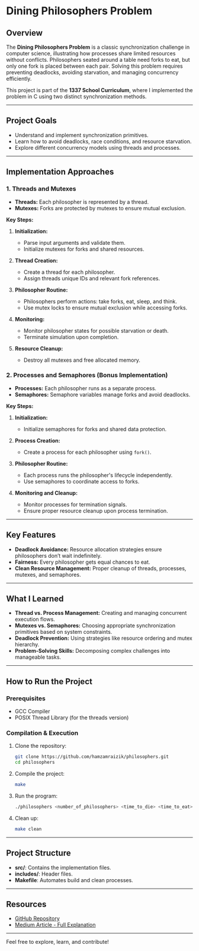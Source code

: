 # Dining Philosophers Problem

## Overview
The **Dining Philosophers Problem** is a classic synchronization challenge in computer science, illustrating how processes share limited resources without conflicts. Philosophers seated around a table need forks to eat, but only one fork is placed between each pair. Solving this problem requires preventing deadlocks, avoiding starvation, and managing concurrency efficiently.

This project is part of the **1337 School Curriculum**, where I implemented the problem in C using two distinct synchronization methods.

---

## Project Goals
- Understand and implement synchronization primitives.
- Learn how to avoid deadlocks, race conditions, and resource starvation.
- Explore different concurrency models using threads and processes.

---

## Implementation Approaches

### 1. Threads and Mutexes
- **Threads:** Each philosopher is represented by a thread.
- **Mutexes:** Forks are protected by mutexes to ensure mutual exclusion.

**Key Steps:**
1. **Initialization:**
   - Parse input arguments and validate them.
   - Initialize mutexes for forks and shared resources.

2. **Thread Creation:**
   - Create a thread for each philosopher.
   - Assign threads unique IDs and relevant fork references.

3. **Philosopher Routine:**
   - Philosophers perform actions: take forks, eat, sleep, and think.
   - Use mutex locks to ensure mutual exclusion while accessing forks.

4. **Monitoring:**
   - Monitor philosopher states for possible starvation or death.
   - Terminate simulation upon completion.

5. **Resource Cleanup:**
   - Destroy all mutexes and free allocated memory.

### 2. Processes and Semaphores (Bonus Implementation)
- **Processes:** Each philosopher runs as a separate process.
- **Semaphores:** Semaphore variables manage forks and avoid deadlocks.

**Key Steps:**
1. **Initialization:**
   - Initialize semaphores for forks and shared data protection.

2. **Process Creation:**
   - Create a process for each philosopher using `fork()`.

3. **Philosopher Routine:**
   - Each process runs the philosopher's lifecycle independently.
   - Use semaphores to coordinate access to forks.

4. **Monitoring and Cleanup:**
   - Monitor processes for termination signals.
   - Ensure proper resource cleanup upon process termination.

---

## Key Features
- **Deadlock Avoidance:** Resource allocation strategies ensure philosophers don’t wait indefinitely.
- **Fairness:** Every philosopher gets equal chances to eat.
- **Clean Resource Management:** Proper cleanup of threads, processes, mutexes, and semaphores.

---

## What I Learned
- **Thread vs. Process Management:** Creating and managing concurrent execution flows.
- **Mutexes vs. Semaphores:** Choosing appropriate synchronization primitives based on system constraints.
- **Deadlock Prevention:** Using strategies like resource ordering and mutex hierarchy.
- **Problem-Solving Skills:** Decomposing complex challenges into manageable tasks.

---

## How to Run the Project

### Prerequisites
- GCC Compiler
- POSIX Thread Library (for the threads version)

### Compilation & Execution

1. Clone the repository:
   ```bash
   git clone https://github.com/hamzamraizik/philosophers.git
   cd philosophers
   ```

2. Compile the project:
   ```bash
   make
   ```

3. Run the program:
   ```bash
   ./philosophers <number_of_philosophers> <time_to_die> <time_to_eat> <time_to_sleep> [number_of_times_each_philosopher_must_eat]
   ```

4. Clean up:
   ```bash
   make clean
   ```

---

## Project Structure
- **src/**: Contains the implementation files.
- **includes/**: Header files.
- **Makefile**: Automates build and clean processes.

---

## Resources
- [GitHub Repository](https://github.com/hamzamraizik/philosophers)
- [Medium Article - Full Explanation](https://medium.com/@hamzamraizik2004/solving-the-dining-philosophers-problem-a-beginners-guide-to-synchronization-in-c-de0ff5bf11ce)

---

Feel free to explore, learn, and contribute!

